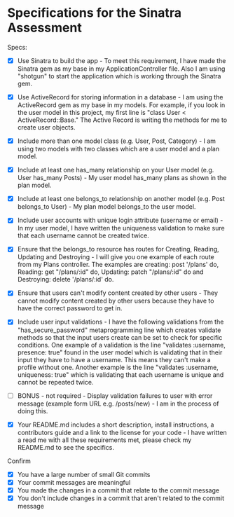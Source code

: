 # Specifications for the Sinatra Assessment

Specs:
- [x] Use Sinatra to build the app - To meet this requirement, I have made the Sinatra gem as my base in my ApplicationController file. Also I am using "shotgun" to start the application which is working through the Sinatra gem.
- [X] Use ActiveRecord for storing information in a database - I am using the ActiveRecord gem as my base in my models. For example, if you look in the user model in this project, my first line is "class User < ActiveRecord::Base." The Active Record is writing the methods for me to create user objects.

- [X] Include more than one model class (e.g. User, Post, Category) - I am using two models with two classes which are a user model and a plan model.

- [X] Include at least one has_many relationship on your User model (e.g. User has_many Posts) - My user model has_many plans as shown in the plan model.

- [X] Include at least one belongs_to relationship on another model (e.g. Post belongs_to User) - My plan model belongs_to the user model.

- [X] Include user accounts with unique login attribute (username or email) - In my user model, I have written the uniqueness validation to make sure that each username cannot be created twice.

- [X] Ensure that the belongs_to resource has routes for Creating, Reading, Updating and Destroying - I will give you one example of each route from my Plans controller. The examples are creating: post '/plans' do, Reading: get "/plans/:id" do, Updating: patch "/plans/:id" do and Destroying: delete '/plans/:id' do.

- [X] Ensure that users can't modify content created by other users - They cannot modify content created by other users because they have to have the correct password to get in.

- [X] Include user input validations - I have the following validations from the "has_secure_password" metaprogramming line which creates validate methods so that the input users create can be set to check for specific conditions.
One example of a validation is the line "validates :username, presence: true" found in the user model which is validating that in their input they have to have a username. This means they can't make a profile without one.
Another example is the line "validates :username, uniqueness: true" which is validating that each username is unique and cannot be repeated twice.

- [ ] BONUS - not required - Display validation failures to user with error message (example form URL e.g. /posts/new) - I am in the process of doing this.

- [X] Your README.md includes a short description, install instructions, a contributors guide and a link to the license for your code - I have written a read me with all these requirements met, please check my README.md to see the specifics.



Confirm
- [X] You have a large number of small Git commits
- [X] Your commit messages are meaningful
- [X] You made the changes in a commit that relate to the commit message
- [X] You don't include changes in a commit that aren't related to the commit message
